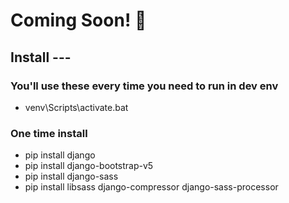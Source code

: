 # Coming Soon! 🚧

## Install ---

### You'll use these every time you need to run in dev env
- venv\Scripts\activate.bat

### One time install
- pip install django
- pip install django-bootstrap-v5
- pip install django-sass
- pip install libsass django-compressor django-sass-processor

